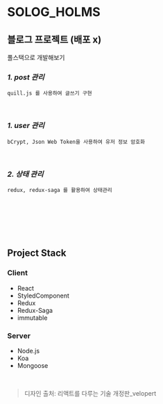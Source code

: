 # SOLOG_HOLMS

## 블로그 프로젝트 (배포 x)

풀스택으로 개발해보기

### __*1. post 관리*__

    quill.js 를 사용하여 글쓰기 구현

<br>

### __*1. user 관리*__

    bCrypt, Json Web Token을 사용하여 유저 정보 암호화
<br>

### __*2. 상태 관리*__

    redux, redux-saga 를 활용하여 상태관리
<br>



<br>
<br>

&nbsp;

## Project Stack

### Client
- React
- StyledComponent
- Redux
- Redux-Saga
- immutable

### Server
- Node.js
- Koa
- Mongoose


&nbsp;&nbsp;


> 디자인 출처: 리액트를 다루는 기술 개정판_velopert

